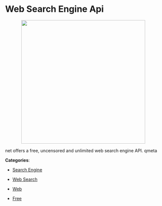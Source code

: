 # Web Search Engine Api
<p align="center">
    <img width="400" src="https://raw.githubusercontent.com/apis-list/apis-list/apis/web-search-engine-api/logo_256x256.png" />
</p>

net offers a free, uncensored and unlimited web search engine API. qmeta



**Categories**:

- [Search Engine](https://github.com/apis-list/apis-list#search-engine)

- [Web Search](https://github.com/apis-list/apis-list#web-search)

- [Web](https://github.com/apis-list/apis-list#web)

- [Free](https://github.com/apis-list/apis-list#free)



